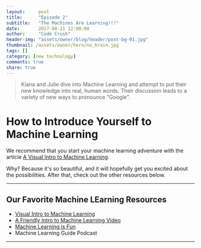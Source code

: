 ```yaml
---
layout:     post
title:      "Episode 2"
subtitle:   "The Machines Are Learning!!!"
date:       2017-08-21 12:00:00
author:     "Code Crush"
header-img: "assets/owner/blog/header/post-bg-01.jpg"
thumbnail: /assets/owner/hero/no_brain.jpg
tags: []
category: [new technology]
comments: true
share: true
---
```


>Kiana and Julie dive into Machine Learning and attempt to put their new knowledge into real, human words. Their discussion leads to a variety of new ways to pronounce "Google".


# How to Introduce Yourself to Machine Learning
We recommend that you start your machine learning adventure with the article [A
Visual Intro to Machine Learning](http://www.r2d3.us/visual-intro-to-machine-learning-part-1/).


Why? Because it's so beautiful, and it will hopefully get you excited about the
possibilities. After that, check out the other resources below.


___

## Our Favorite Machine LEarning Resources


* [Visual Intro to Machine Learning](http://www.r2d3.us/visual-intro-to-machine-learning-part-1/)
* [A Friendly Intro to Machine Learning Video](https://www.youtube.com/watch?v=IpGxLWOIZy4)
* [Machine Learning is Fun](https://youtu.be/IpGxLWOIZy4) 
* Machine Learning Guide Podcast 

___
